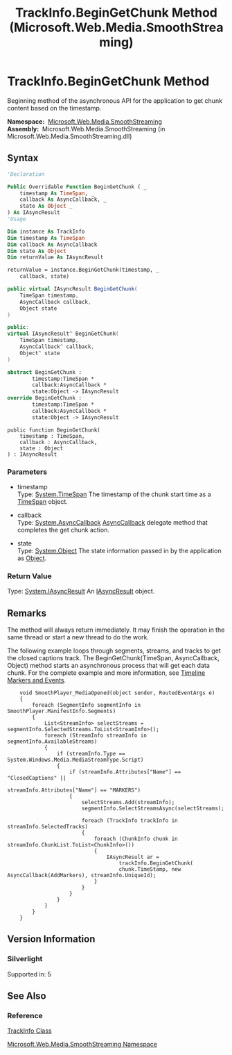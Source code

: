 ﻿---
title: TrackInfo.BeginGetChunk Method  (Microsoft.Web.Media.SmoothStreaming)
TOCTitle: BeginGetChunk Method
ms:assetid: M:Microsoft.Web.Media.SmoothStreaming.TrackInfo.BeginGetChunk(System.TimeSpan,System.AsyncCallback,System.Object)
ms:mtpsurl: https://msdn.microsoft.com/en-us/library/microsoft.web.media.smoothstreaming.trackinfo.begingetchunk(v=VS.95)
ms:contentKeyID: 46307710
ms.date: 05/31/2012
mtps_version: v=VS.95
f1_keywords:
- Microsoft.Web.Media.SmoothStreaming.TrackInfo.BeginGetChunk
dev_langs:
- csharp
- jscript
- vb
- FSharp
- cpp
api_location:
- Microsoft.Web.Media.SmoothStreaming.dll
api_name:
- Microsoft.Web.Media.SmoothStreaming.TrackInfo.BeginGetChunk
api_type:
- Managed
topic_type:
- apiref
- kbSyntax
product_family_name: VS
ROBOTS: INDEX,FOLLOW
---

# TrackInfo.BeginGetChunk Method

Beginning method of the asynchronous API for the application to get chunk content based on the timestamp.

**Namespace:**  [Microsoft.Web.Media.SmoothStreaming](microsoft-web-media-smoothstreaming-namespace_1.md)  
**Assembly:**  Microsoft.Web.Media.SmoothStreaming (in Microsoft.Web.Media.SmoothStreaming.dll)

## Syntax

```vb
'Declaration

Public Overridable Function BeginGetChunk ( _
    timestamp As TimeSpan, _
    callback As AsyncCallback, _
    state As Object _
) As IAsyncResult
'Usage

Dim instance As TrackInfo
Dim timestamp As TimeSpan
Dim callback As AsyncCallback
Dim state As Object
Dim returnValue As IAsyncResult

returnValue = instance.BeginGetChunk(timestamp, _
    callback, state)
```

```csharp
public virtual IAsyncResult BeginGetChunk(
    TimeSpan timestamp,
    AsyncCallback callback,
    Object state
)
```

```cpp
public:
virtual IAsyncResult^ BeginGetChunk(
    TimeSpan timestamp, 
    AsyncCallback^ callback, 
    Object^ state
)
```

``` fsharp
abstract BeginGetChunk : 
        timestamp:TimeSpan * 
        callback:AsyncCallback * 
        state:Object -> IAsyncResult 
override BeginGetChunk : 
        timestamp:TimeSpan * 
        callback:AsyncCallback * 
        state:Object -> IAsyncResult 
```

```jscript
public function BeginGetChunk(
    timestamp : TimeSpan, 
    callback : AsyncCallback, 
    state : Object
) : IAsyncResult
```

### Parameters

  - timestamp  
    Type: [System.TimeSpan](https://msdn.microsoft.com/library/269ew577\(v=vs.95\))  
    The timestamp of the chunk start time as a [TimeSpan](https://msdn.microsoft.com/library/269ew577\(v=vs.95\)) object.

<!-- end list -->

  - callback  
    Type: [System.AsyncCallback](https://msdn.microsoft.com/library/ckbe7yh5\(v=vs.95\))  
    [AsyncCallback](https://msdn.microsoft.com/library/ckbe7yh5\(v=vs.95\)) delegate method that completes the get chunk action.

<!-- end list -->

  - state  
    Type: [System.Object](https://msdn.microsoft.com/library/e5kfa45b\(v=vs.95\))  
    The state information passed in by the application as [Object](https://msdn.microsoft.com/library/e5kfa45b\(v=vs.95\)).

### Return Value

Type: [System.IAsyncResult](https://msdn.microsoft.com/library/ft8a6455\(v=vs.95\))  
An [IAsyncResult](https://msdn.microsoft.com/library/ft8a6455\(v=vs.95\)) object.

## Remarks

The method will always return immediately. It may finish the operation in the same thread or start a new thread to do the work.

The following example loops through segments, streams, and tracks to get the closed captions track. The BeginGetChunk(TimeSpan, AsyncCallback, Object) method starts an asynchronous process that will get each data chunk. For the complete example and more information, see [Timeline Markers and Events](timeline-markers-and-events.md).

``` 
    void SmoothPlayer_MediaOpened(object sender, RoutedEventArgs e)
    {
        foreach (SegmentInfo segmentInfo in SmoothPlayer.ManifestInfo.Segments)
        {
            List<StreamInfo> selectStreams = segmentInfo.SelectedStreams.ToList<StreamInfo>();
            foreach (StreamInfo streamInfo in segmentInfo.AvailableStreams)
            {
                if (streamInfo.Type == System.Windows.Media.MediaStreamType.Script)
                {
                    if (streamInfo.Attributes["Name"] == "ClosedCaptions" ||
                                            streamInfo.Attributes["Name"] == "MARKERS")
                    {
                        selectStreams.Add(streamInfo);
                        segmentInfo.SelectStreamsAsync(selectStreams);

                        foreach (TrackInfo trackInfo in streamInfo.SelectedTracks)
                        {
                            foreach (ChunkInfo chunk in streamInfo.ChunkList.ToList<ChunkInfo>())
                            {
                                IAsyncResult ar =
                                    trackInfo.BeginGetChunk(
                                    chunk.TimeStamp, new AsyncCallback(AddMarkers), streamInfo.UniqueId);
                            }
                        }
                    }
                }
            }
        }
    }
```

## Version Information

### Silverlight

Supported in: 5  

## See Also

### Reference

[TrackInfo Class](trackinfo-class-microsoft-web-media-smoothstreaming_1.md)

[Microsoft.Web.Media.SmoothStreaming Namespace](microsoft-web-media-smoothstreaming-namespace_1.md)

